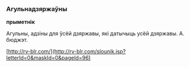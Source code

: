 ### Агульнадзяржаўны
**прыметнік**

Агульны, адзіны для ўсёй дзяржавы, які датычыць усёй дзяржавы. А. бюджэт.

<a rel="author">[http://rv-blr.com/](http://rv-blr.com/slounik.jsp?letterId=0&maskId=0&pageId=96)</a>
